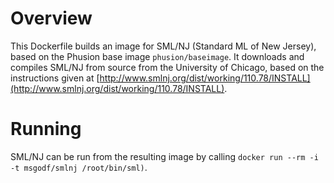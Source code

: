 # Overview

This Dockerfile builds an image for SML/NJ (Standard ML of New Jersey), based on the Phusion base image `phusion/baseimage`. It downloads and compiles SML/NJ from source from the University of Chicago, based on the instructions given at [http://www.smlnj.org/dist/working/110.78/INSTALL](http://www.smlnj.org/dist/working/110.78/INSTALL).

# Running

SML/NJ can be run from the resulting image by calling `docker run --rm -i -t msgodf/smlnj /root/bin/sml)`.
